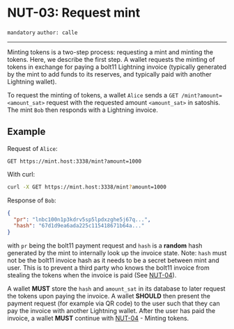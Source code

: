 NUT-03: Request mint
==========================

`mandatory` `author: calle`

---

Minting tokens is a two-step process: requesting a mint and minting the tokens. Here, we describe the first step. A wallet requests the minting of tokens in exchange for paying a bolt11 Lightning invoice (typically generated by the mint to add funds to its reserves, and typically paid with another Lightning wallet).

To request the minting of tokens, a wallet `Alice` sends a `GET /mint?amount=<amount_sat>` request with the requested amount `<amount_sat>` in satoshis. The mint `Bob` then responds with a Lightning invoice.

## Example

Request of `Alice`:

```http
GET https://mint.host:3338/mint?amount=1000
```

With curl:

```bash
curl -X GET https://mint.host:3338/mint?amount=1000
```

Response of `Bob`:

```json
{
  "pr": "lnbc100n1p3kdrv5sp5lpdxzghe5j67q...",
  "hash": "67d1d9ea6ada225c115418671b64a..."
}
```

with `pr` being the bolt11 payment request and `hash` is a **random** hash generated by the mint to internally look up the invoice state. Note: `hash` must not be the bolt11 invoice hash as it needs to be a secret between mint and user. This is to prevent a third party who knows the bolt11 invoice from stealing the tokens when the invoice is paid (See [NUT-04][04]). 

A wallet **MUST** store the `hash` and `amount_sat` in its database to later request the tokens upon paying the invoice. A wallet **SHOULD** then present the payment request (for example via QR code) to the user such that they can pay the invoice with another Lightning wallet. After the user has paid the invoice, a wallet **MUST** continue with [NUT-04][04] - Minting tokens.

[00]: 00.md
[01]: 01.md
[02]: 02.md
[03]: 03.md
[04]: 04.md
[05]: 05.md
[06]: 06.md
[07]: 07.md
[08]: 08.md
[09]: 09.md
[10]: 10.md
[11]: 11.md
[12]: 12.md
[13]: 13.md
[14]: 14.md
[15]: 15.md
[16]: 16.md
[17]: 17.md
[18]: 18.md
[19]: 19.md
[20]: 20.md
